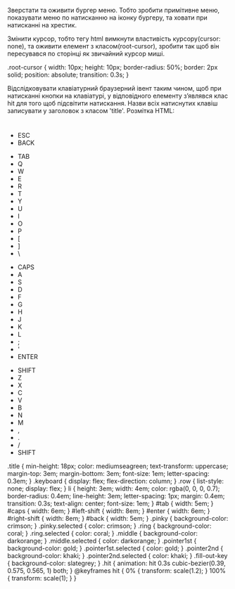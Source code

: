 <!-- TASK-01 -->

Зверстати та оживити бургер меню. Тобто зробити примітивне меню, показувати меню по натисканню на іконку бургеру, та ховати при натисканні на хрестик.

<!-- TASK-02 -->

Змінити курсор, тобто тегу html вимкнути властивість курсору(cursor: none), та оживити елемент з класом(root-cursor), зробити так щоб він пересувався по сторінці як звичайний курсор миші.

<div class="root-cursor"></div>

.root-cursor {
width: 10px;
height: 10px;
border-radius: 50%;
border: 2px solid;
position: absolute;
transition: 0.3s;
}

<!-- TASK-03 -->

Відслідковувати клавіатурний браузерний івент таким чином, щоб при натисканні кнопки на клавіатурі, у відповідного елементу зʼявлявся клас hit для того щоб підсвітити натискання. Назви всіх натиснутих клавіш записувати у заголовок з класом 'title'.
Розмітка HTML:

<h1 class="title"></h1>
    <div class="keyboard">
      <ul class="row row-0">
        <li class="pinky" data-value="esc">ESC</li>
        <li class="pinky" data-value="back">BACK</li>
      </ul>
      <ul class="row row-1">
        <li class="pinky" data-value="tab">TAB</li>
        <li class="pinky" data-value="Q">Q</li>
        <li class="ring" data-value="W">W</li>
        <li class="middle" data-value="E">E</li>
        <li class="pointer1st" data-value="R">R</li>
        <li class="pointer2nd" data-value="T">T</li>
        <li class="pointer2nd" data-value="Y">Y</li>
        <li class="pointer1st" data-value="U">U</li>
        <li class="middle" data-value="I">I</li>
        <li class="ring" data-value="O">O</li>
        <li class="pinky" data-value="P">P</li>
        <li class="pinky">[</li>
        <li class="pinky">]</li>
        <li class="pinky">\</li>
      </ul>
      <ul class="row row-2">
        <li class="pinky" data-value="caps">CAPS</li>
        <li class="pinky" data-value="A">A</li>
        <li class="ring" data-value="S">S</li>
        <li class="middle" data-value="D">D</li>
        <li class="pointer1st" data-value="F">F</li>
        <li class="pointer2nd" data-value="G">G</li>
        <li class="pointer2nd" data-value="H">H</li>
        <li class="pointer1st" data-value="J">J</li>
        <li class="middle" data-value="K">K</li>
        <li class="ring" data-value="L">L</li>
        <li class="pinky">;</li>
        <li class="pinky">'</li>
        <li class="pinky" data-value="enter">ENTER</li>
      </ul>
      <ul class="row row-3">
        <li class="pinky" data-value="left-shift">SHIFT</li>
        <li class="pinky" data-value="Z">Z</li>
        <li class="ring" data-value="X">X</li>
        <li class="middle" data-value="C">C</li>
        <li class="pointer1st" data-value="V">V</li>
        <li class="pointer2nd" data-value="B">B</li>
        <li class="pointer2nd" data-value="N">N</li>
        <li class="pointer1st" data-value="M">M</li>
        <li class="middle">,</li>
        <li class="ring">.</li>
        <li class="pinky">/</li>
        <li class="pinky" data-value="right-shift">SHIFT</li>
      </ul>
    </div>

.title {
min-height: 18px;
color: mediumseagreen;
text-transform: uppercase;
margin-top: 3em;
margin-bottom: 3em;
font-size: 1em;
letter-spacing: 0.3em;
}
.keyboard {
display: flex;
flex-direction: column;
}
.row {
list-style: none;
display: flex;
}
li {
height: 3em;
width: 4em;
color: rgba(0, 0, 0, 0.7);
border-radius: 0.4em;
line-height: 3em;
letter-spacing: 1px;
margin: 0.4em;
transition: 0.3s;
text-align: center;
font-size: 1em;
}
#tab {
width: 5em;
}
#caps {
width: 6em;
}
#left-shift {
width: 8em;
}
#enter {
width: 6em;
}
#right-shift {
width: 8em;
}
#back {
width: 5em;
}
.pinky {
background-color: crimson;
}
.pinky.selected {
color: crimson;
}
.ring {
background-color: coral;
}
.ring.selected {
color: coral;
}
.middle {
background-color: darkorange;
}
.middle.selected {
color: darkorange;
}
.pointer1st {
background-color: gold;
}
.pointer1st.selected {
color: gold;
}
.pointer2nd {
background-color: khaki;
}
.pointer2nd.selected {
color: khaki;
}
.fill-out-key {
background-color: slategrey;
}
.hit {
animation: hit 0.3s cubic-bezier(0.39, 0.575, 0.565, 1) both;
}
@keyframes hit {
0% {
transform: scale(1.2);
}
100% {
transform: scale(1);
}
}
